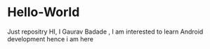 # Hello-World
Just repositry
HI,
I Gaurav Badade , I am interested to learn Android development hence i am here
